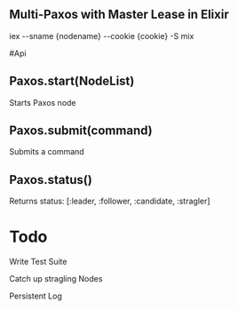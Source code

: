 
Multi-Paxos with Master Lease in Elixir
---------------------------------------

iex --sname {nodename} --cookie {cookie} -S mix

#Api

Paxos.start(NodeList)
---------------------
	
Starts Paxos node
	
Paxos.submit(command)
---------------------

Submits a command

Paxos.status()
--------------

Returns status: [:leader, :follower, :candidate, :stragler]

# Todo

Write Test Suite

Catch up stragling Nodes

Persistent Log

